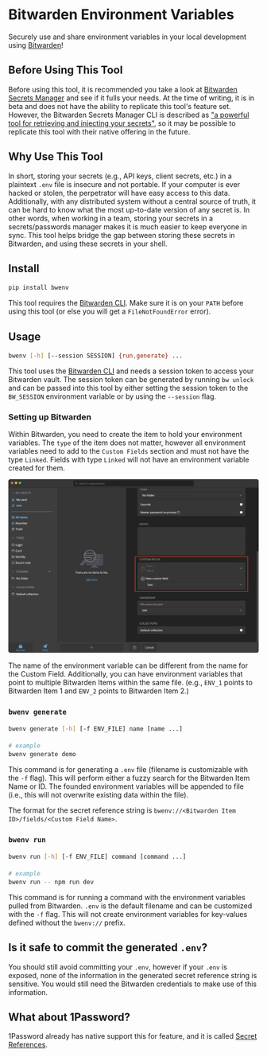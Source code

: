 # Bitwarden Environment Variables

Securely use and share environment variables in your local development using [Bitwarden](https://bitwarden.com/)!

## Before Using This Tool

Before using this tool, it is recommended you take a look at [Bitwarden Secrets Manager](https://bitwarden.com/products/secrets-manager/) and see if it fulls your needs. At the time of writing, it is in beta and does not have the ability to replicate this tool's feature set. However, the Bitwarden Secrets Manager CLI is described as ["a powerful tool for retrieving and injecting your secrets"](https://bitwarden.com/help/secrets-manager-cli/), so it may be possible to replicate this tool with their native offering in the future.

## Why Use This Tool

In short, storing your secrets (e.g., API keys, client secrets, etc.) in a plaintext `.env` file is insecure and not portable. If your computer is ever hacked or stolen, the perpetrator will have easy access to this data. Additionally, with any distributed system without a central source of truth, it can be hard to know what the most up-to-date version of any secret is. In other words, when working in a team, storing your secrets in a secrets/passwords manager makes it is much easier to keep everyone in sync. This tool helps bridge the gap between storing these secrets in Bitwarden, and using these secrets in your shell.

## Install

```sh
pip install bwenv
```

This tool requires the [Bitwarden CLI](https://bitwarden.com/help/cli/). Make sure it is on your `PATH` before using this tool (or else you will get a `FileNotFoundError` error).

## Usage

```sh
bwenv [-h] [--session SESSION] {run,generate} ...
```

This tool uses the [Bitwarden CLI](https://bitwarden.com/help/cli/) and needs a session token to access your Bitwarden vault. The session token can be generated by running `bw unlock` and can be passed into this tool by either setting the session token to the `BW_SESSION` environment variable or by using the `--session` flag.

### Setting up Bitwarden

Within Bitwarden, you need to create the item to hold your environment variables. The `type` of the item does not matter, however all environment variables need to add to the `Custom Fields` section and must not have the type `Linked`. Fields with type `Linked` will not have an environment variable created for them.

![Custom Fields in the Bitwarden App](assets/readme_bitwarden_custom_fields.png)

The name of the environment variable can be different from the name for the Custom Field. Additionally, you can have environment variables that point to multiple Bitwarden Items within the same file. (e.g., `ENV_1` points to Bitwarden Item 1 and `ENV_2` points to Bitwarden Item 2.)

### `bwenv generate`

```sh
bwenv generate [-h] [-f ENV_FILE] name [name ...]

# example
bwenv generate demo
```

This command is for generating a `.env` file (filename is customizable with the `-f` flag). This will perform either a fuzzy search for the Bitwarden Item Name or ID. The founded environment variables will be appended to file (i.e., this will not overwrite existing data within the file).

The format for the secret reference string is `bwenv://<Bitwarden Item ID>/fields/<Custom Field Name>`.

### `bwenv run`

```sh
bwenv run [-h] [-f ENV_FILE] command [command ...]

# example
bwenv run -- npm run dev
```

This command is for running a command with the environment variables pulled from Bitwarden. `.env` is the default filename and can be customized with the `-f` flag. This will not create environment variables for key-values defined without the `bwenv://` prefix.

## Is it safe to commit the generated `.env`?

You should still avoid committing your `.env`, however if your `.env` is exposed, none of the information in the generated secret reference string is sensitive. You would still need the Bitwarden credentials to make use of this information.

## What about 1Password?

1Password already has native support this for feature, and it is called [Secret References](https://developer.1password.com/docs/cli/secret-references).
